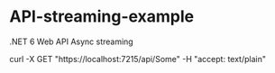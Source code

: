 # API-streaming-example
.NET 6 Web API Async streaming

curl -X GET "https://localhost:7215/api/Some" -H "accept: text/plain"
